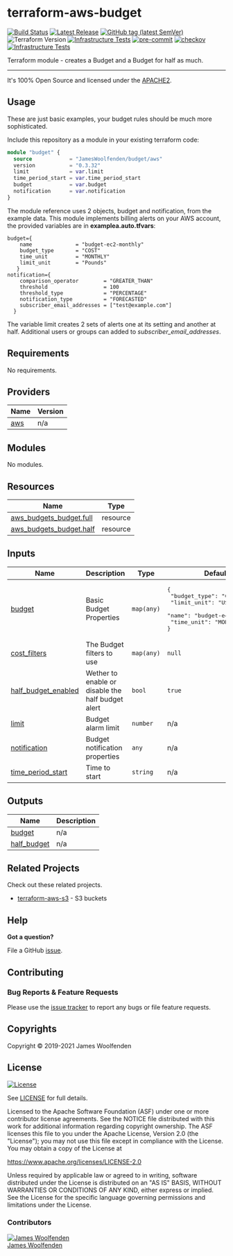 # terraform-aws-budget

[![Build Status](https://github.com/JamesWoolfenden/terraform-aws-budget/workflows/Verify%20and%20Bump/badge.svg?branch=master)](https://github.com/JamesWoolfenden/terraform-aws-budget)
[![Latest Release](https://img.shields.io/github/release/JamesWoolfenden/terraform-aws-budget.svg)](https://github.com/JamesWoolfenden/terraform-aws-budget/releases/latest)
[![GitHub tag (latest SemVer)](https://img.shields.io/github/tag/JamesWoolfenden/terraform-aws-budget.svg?label=latest)](https://github.com/JamesWoolfenden/terraform-aws-budget/releases/latest)
![Terraform Version](https://img.shields.io/badge/tf-%3E%3D0.14.0-blue.svg)
[![Infrastructure Tests](https://www.bridgecrew.cloud/badges/github/JamesWoolfenden/terraform-aws-budget/cis_aws)](https://www.bridgecrew.cloud/link/badge?vcs=github&fullRepo=JamesWoolfenden%2Fterraform-aws-budget&benchmark=CIS+AWS+V1.2)
[![pre-commit](https://img.shields.io/badge/pre--commit-enabled-brightgreen?logo=pre-commit&logoColor=white)](https://github.com/pre-commit/pre-commit)
[![checkov](https://img.shields.io/badge/checkov-verified-brightgreen)](https://www.checkov.io/)
[![Infrastructure Tests](https://www.bridgecrew.cloud/badges/github/jameswoolfenden/terraform-aws-budget/general)](https://www.bridgecrew.cloud/link/badge?vcs=github&fullRepo=JamesWoolfenden%2Fterraform-aws-budget&benchmark=INFRASTRUCTURE+SECURITY)

Terraform module - creates a Budget and a Budget for half as much.

---

It's 100% Open Source and licensed under the [APACHE2](LICENSE).

## Usage

These are just basic examples, your budget rules should be much more sophisticated.

Include this repository as a module in your existing terraform code:

```terraform
module "budget" {
  source            = "JamesWoolfenden/budget/aws"
  version           = "0.3.32"
  limit             = var.limit
  time_period_start = var.time_period_start
  budget            = var.budget
  notification      = var.notification
}
```

The module reference uses 2 objects, budget and notification, from the example data. This module implements billing alerts on your AWS account,
the provided variables are in **examplea.auto.tfvars**:

```HCL
budget={
    name              = "budget-ec2-monthly"
    budget_type       = "COST"
    time_unit         = "MONTHLY"
    limit_unit        = "Pounds"
   }
notification={
    comparison_operator        = "GREATER_THAN"
    threshold                  = 100
    threshold_type             = "PERCENTAGE"
    notification_type          = "FORECASTED"
    subscriber_email_addresses = ["test@example.com"]
  }
```

The variable limit creates 2 sets of alerts one at its setting and another at half.
Additional users or groups can added to _subscriber_email_addresses_.

<!-- BEGINNING OF PRE-COMMIT-TERRAFORM DOCS HOOK -->
## Requirements

No requirements.

## Providers

| Name | Version |
|------|---------|
| <a name="provider_aws"></a> [aws](#provider\_aws) | n/a |

## Modules

No modules.

## Resources

| Name | Type |
|------|------|
| [aws_budgets_budget.full](https://registry.terraform.io/providers/hashicorp/aws/latest/docs/resources/budgets_budget) | resource |
| [aws_budgets_budget.half](https://registry.terraform.io/providers/hashicorp/aws/latest/docs/resources/budgets_budget) | resource |

## Inputs

| Name | Description | Type | Default | Required |
|------|-------------|------|---------|:--------:|
| <a name="input_budget"></a> [budget](#input\_budget) | Basic Budget Properties | `map(any)` | <pre>{<br>  "budget_type": "COST",<br>  "limit_unit": "USD",<br>  "name": "budget-ec2-monthly",<br>  "time_unit": "MONTHLY"<br>}</pre> | no |
| <a name="input_cost_filters"></a> [cost\_filters](#input\_cost\_filters) | The Budget filters to use | `map(any)` | `null` | no |
| <a name="input_half_budget_enabled"></a> [half\_budget\_enabled](#input\_half\_budget\_enabled) | Wether to enable or disable the half budget alert | `bool` | `true` | no |
| <a name="input_limit"></a> [limit](#input\_limit) | Budget alarm limit | `number` | n/a | yes |
| <a name="input_notification"></a> [notification](#input\_notification) | Budget notification properties | `any` | n/a | yes |
| <a name="input_time_period_start"></a> [time\_period\_start](#input\_time\_period\_start) | Time to start | `string` | n/a | yes |

## Outputs

| Name | Description |
|------|-------------|
| <a name="output_budget"></a> [budget](#output\_budget) | n/a |
| <a name="output_half_budget"></a> [half\_budget](#output\_half\_budget) | n/a |
<!-- END OF PRE-COMMIT-TERRAFORM DOCS HOOK -->

## Related Projects

Check out these related projects.

- [terraform-aws-s3](https://github.com/jameswoolfenden/terraform-aws-s3) - S3 buckets

## Help

**Got a question?**

File a GitHub [issue](https://github.com/JamesWoolfenden/terraform-aws-budget/issues).

## Contributing

### Bug Reports & Feature Requests

Please use the [issue tracker](https://github.com/JamesWoolfenden/terraform-aws-budget/issues) to report any bugs or file feature requests.

## Copyrights

Copyright © 2019-2021 James Woolfenden

## License

[![License](https://img.shields.io/badge/License-Apache%202.0-blue.svg)](https://opensource.org/licenses/Apache-2.0)

See [LICENSE](LICENSE) for full details.

Licensed to the Apache Software Foundation (ASF) under one
or more contributor license agreements. See the NOTICE file
distributed with this work for additional information
regarding copyright ownership. The ASF licenses this file
to you under the Apache License, Version 2.0 (the
"License"); you may not use this file except in compliance
with the License. You may obtain a copy of the License at

<https://www.apache.org/licenses/LICENSE-2.0>

Unless required by applicable law or agreed to in writing,
software distributed under the License is distributed on an
"AS IS" BASIS, WITHOUT WARRANTIES OR CONDITIONS OF ANY
KIND, either express or implied. See the License for the
specific language governing permissions and limitations
under the License.

### Contributors

[![James Woolfenden][jameswoolfenden_avatar]][jameswoolfenden_homepage]<br/>[James Woolfenden][jameswoolfenden_homepage]

[jameswoolfenden_homepage]: https://github.com/jameswoolfenden
[jameswoolfenden_avatar]: https://github.com/jameswoolfenden.png?size=150
[github]: https://github.com/jameswoolfenden
[linkedin]: https://www.linkedin.com/in/jameswoolfenden/
[twitter]: https://twitter.com/JimWoolfenden
[share_twitter]: https://twitter.com/intent/tweet/?text=terraform-aws-budget&url=https://github.com/JamesWoolfenden/terraform-aws-budget
[share_linkedin]: https://www.linkedin.com/shareArticle?mini=true&title=terraform-aws-budget&url=https://github.com/JamesWoolfenden/terraform-aws-budget
[share_reddit]: https://reddit.com/submit/?url=https://github.com/JamesWoolfenden/terraform-aws-budget
[share_facebook]: https://facebook.com/sharer/sharer.php?u=https://github.com/JamesWoolfenden/terraform-aws-budget
[share_email]: mailto:?subject=terraform-aws-budget&body=https://github.com/JamesWoolfenden/terraform-aws-budget
